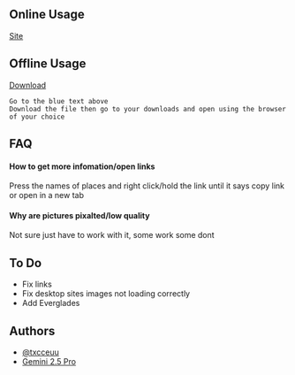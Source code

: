 
## Online Usage

[Site](https://txcceuu.github.io/holidayfloridaSite)


## Offline Usage

[Download](https://github.com/txcceuu/holidayfloridaSite/blob/master/index.html)

```
Go to the blue text above
Download the file then go to your downloads and open using the browser of your choice
```


## FAQ

#### How to get more infomation/open links

Press the names of places and right click/hold the link until it says copy link or open in a new tab

#### Why are pictures pixalted/low quality

Not sure just have to work with it, some work some dont


## To Do

- Fix links
- Fix desktop sites images not loading correctly
- Add Everglades


## Authors

- [@txcceuu](https://www.github.com/txcceuu)
- [Gemini 2.5 Pro](https://gemini.google.com/app)


